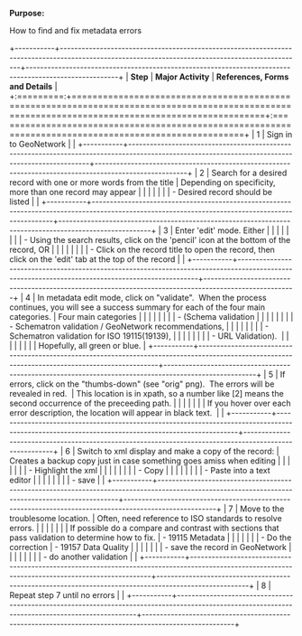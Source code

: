 **Purpose:**

How to find and fix metadata errors

+-----------+-------------------------------------------------------------------------------------------------------------------------------------------------+-------------------------------------------------------------------------------------------------------+
| **Step**  | **Major Activity**                                                                                                                              | **References, Forms and Details**                                                                     |
+:=========:+=================================================================================================================================================+:======================================================================================================+
| 1         | Sign in to GeoNetwork                                                                                                                           |                                                                                                       |
+-----------+-------------------------------------------------------------------------------------------------------------------------------------------------+-------------------------------------------------------------------------------------------------------+
| 2         | Search for a desired record with one or more words from the title                                                                               | Depending on specificity, more than one record may appear                                             |
|           |                                                                                                                                                 |                                                                                                       |
|           | - Desired record should be listed                                                                                                               |                                                                                                       |
+-----------+-------------------------------------------------------------------------------------------------------------------------------------------------+-------------------------------------------------------------------------------------------------------+
| 3         | Enter 'edit' mode. Either                                                                                                                       |                                                                                                       |
|           |                                                                                                                                                 |                                                                                                       |
|           | - Using the search results, click on the 'pencil' icon at the bottom of the record, OR                                                          |                                                                                                       |
|           |                                                                                                                                                 |                                                                                                       |
|           | - Click on the record title to open the record, then click on the 'edit' tab at the top of the record                                           |                                                                                                       |
+-----------+-------------------------------------------------------------------------------------------------------------------------------------------------+-------------------------------------------------------------------------------------------------------+
| 4         | In metadata edit mode, click on \"validate\".  When the process continues, you will see a success summary for each of the four main categories. | Four main categories                                                                                  |
|           |                                                                                                                                                 |                                                                                                       |
|           |                                                                                                                                                 | - (Schema validation                                                                                  |
|           |                                                                                                                                                 |                                                                                                       |
|           |                                                                                                                                                 | - Schematron validation / GeoNetwork recommendations,                                                 |
|           |                                                                                                                                                 |                                                                                                       |
|           |                                                                                                                                                 | - Schematron validation for ISO 19115(19139),                                                         |
|           |                                                                                                                                                 |                                                                                                       |
|           |                                                                                                                                                 | - URL Validation).                                                                                    |
|           |                                                                                                                                                 |                                                                                                       |
|           |                                                                                                                                                 | Hopefully, all green or blue.                                                                         |
+-----------+-------------------------------------------------------------------------------------------------------------------------------------------------+-------------------------------------------------------------------------------------------------------+
| 5         | If errors, click on the \"thumbs-down\" (see \"orig\" png).  The errors will be revealed in red.                                                | This location is in xpath, so a number like \[2\] means the second occurrence of the preceeding path. |
|           |                                                                                                                                                 |                                                                                                       |
|           | If you hover over each error description, the location will appear in black text.                                                               |                                                                                                       |
+-----------+-------------------------------------------------------------------------------------------------------------------------------------------------+-------------------------------------------------------------------------------------------------------+
| 6         | Switch to xml display and make a copy of the record:                                                                                            | Creates a backup copy just in case something goes amiss when editing                                  |
|           |                                                                                                                                                 |                                                                                                       |
|           | - Highlight the xml                                                                                                                             |                                                                                                       |
|           |                                                                                                                                                 |                                                                                                       |
|           | - Copy                                                                                                                                          |                                                                                                       |
|           |                                                                                                                                                 |                                                                                                       |
|           | - Paste into a text editor                                                                                                                      |                                                                                                       |
|           |                                                                                                                                                 |                                                                                                       |
|           | - save                                                                                                                                          |                                                                                                       |
+-----------+-------------------------------------------------------------------------------------------------------------------------------------------------+-------------------------------------------------------------------------------------------------------+
| 7         | Move to the troublesome location.                                                                                                               | Often, need reference to ISO standards to resolve errors.                                             |
|           |                                                                                                                                                 |                                                                                                       |
|           | If possible do a compare and contrast with sections that pass validation to determine how to fix.                                               | - 19115 Metadata                                                                                      |
|           |                                                                                                                                                 |                                                                                                       |
|           | - Do the correction                                                                                                                             | - 19157 Data Quality                                                                                  |
|           |                                                                                                                                                 |                                                                                                       |
|           | - save the record in GeoNetwork                                                                                                                 |                                                                                                       |
|           |                                                                                                                                                 |                                                                                                       |
|           | - do another validation                                                                                                                         |                                                                                                       |
+-----------+-------------------------------------------------------------------------------------------------------------------------------------------------+-------------------------------------------------------------------------------------------------------+
| 8         | Repeat step 7 until no errors                                                                                                                   |                                                                                                       |
+-----------+-------------------------------------------------------------------------------------------------------------------------------------------------+-------------------------------------------------------------------------------------------------------+
